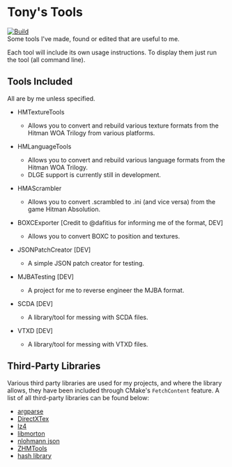 # Tony's Tools
[![Build](https://github.com/AnthonyFuller/TonyTools/actions/workflows/build.yml/badge.svg)](https://github.com/AnthonyFuller/TonyTools/actions/workflows/build.yml)  
Some tools I've made, found or edited that are useful to me.

Each tool will include its own usage instructions. To display them just run the tool (all command line).

## Tools Included
All are by me unless specified.
- HMTextureTools
    - Allows you to convert and rebuild various texture formats from the Hitman WOA Trilogy from various platforms.

- HMLanguageTools
    - Allows you to convert and rebuild various language formats from the Hitman WOA Trilogy.
    - DLGE support is currently still in development.

- HMAScrambler
   - Allows you to convert .scrambled to .ini (and vice versa) from the game Hitman Absolution.

- BOXCExporter \[Credit to @dafitius for informing me of the format, DEV\]
    - Allows you to convert BOXC to position and textures.

- JSONPatchCreator \[DEV\]
    - A simple JSON patch creator for testing.

- MJBATesting \[DEV\]
    - A project for me to reverse engineer the MJBA format.

- SCDA \[DEV\]
    - A library/tool for messing with SCDA files.

- VTXD \[DEV\]
    - A library/tool for messing with VTXD files.

## Third-Party Libraries
Various third party libraries are used for my projects, and where the library allows, they have been included through CMake's `FetchContent` feature.
A list of all third-party libraries can be found below:
- [argparse](https://github.com/p-ranav/argparse)
- [DirectXTex](https://github.com/microsoft/DirectXTex)
- [lz4](https://github.com/lz4/lz4/)
- [libmorton](https://github.com/Forceflow/libmorton/)
- [nlohmann json](https://github.com/nlohmann/json)
- [ZHMTools](https://github.com/OrfeasZ/ZHMTools)
- [hash library](https://github.com/stbrumme/hash-library)
